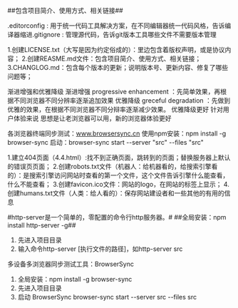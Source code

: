 ##包含项目简介、使用方式、相关链接##


.editorconfig : 用于统一代码工具解决方案，在不同编辑器统一代码风格，告诉编译器缩进.gitignore : 管理源代码，告诉git版本工具哪些文件不需要版本管理

1.创建LICENSE.txt（大写是因为约定俗成的）：里边包含着版权声明，或是协议内容； 2.创建REASME.md文件：包含项目简介、使用方式、相关链接； 3.CHANGLOG.md：包含每个版本的更新；说明版本号、更新内容、修复了哪些问题等；

渐进增强和优雅降级 渐进增强 progressive enhancement ：先简单效果，再根据不同浏览器不同分辨率逐渐追加效果 优雅降级 greceful degradation ：先做到优雅的效果，在根据不同浏览器不同分辩率逐渐减少效果。 优雅降级更好 针对用户体验来说 思想是让老浏览器可以用，新的浏览器体验更好

各浏览器终端同步测试：www.browsersync.cn 使用npm安装：npm install -g browser-sync 启动：browser-sync start --server "src" --files "src"

1.建立404页面（4.4.html）:找不到正确页面，跳转到的页面；替换服务器上默认的错误页页面； 2.创建robots.txt文件（机器人：给机器看的，给搜索引擎看的）：是搜索引擎访问网站时查看的第一个文件，这个文件告诉引擎什么能查看，什么不能查看； 3.创建favicon.ico文件：网站的logo，在网站的标签上显示； 4.创建humans.txt文件（人类：给人看的）：保存网站建设者和一些其他的有用的信息

#http-server是一个简单的，零配置的命令行http服务器。#
##全局安装：npm install http-server -g##
1. 先进入项目目录
2. 输入命令http-server [执行文件的路径]，如http-server src

多设备多浏览器同步测试工具：BrowserSync
1. 全局安装：npm install -g browser-sync
2. 先进入项目目录
3. 启动 BrowserSync browser-sync start --server src --files src


